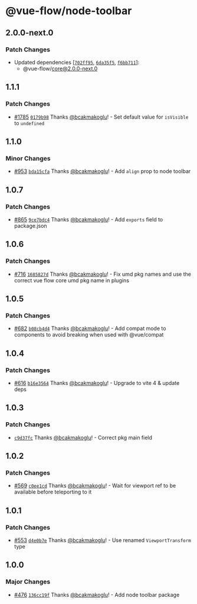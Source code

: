 # @vue-flow/node-toolbar

## 2.0.0-next.0

### Patch Changes

- Updated dependencies [[`702ff95`](https://github.com/bcakmakoglu/vue-flow/commit/702ff950096dd3f563e7747c32d8627239c652ce), [`6da35f5`](https://github.com/bcakmakoglu/vue-flow/commit/6da35f5767588f836292c91ce045b6c3b54a579e), [`f6bb711`](https://github.com/bcakmakoglu/vue-flow/commit/f6bb7111bf53b174ddbef5b458d249188d8b1524)]:
  - @vue-flow/core@2.0.0-next.0

## 1.1.1

### Patch Changes

- [#1785](https://github.com/bcakmakoglu/vue-flow/pull/1785) [`0179b98`](https://github.com/bcakmakoglu/vue-flow/commit/0179b982cc7a74d4aa99b4a5c1ba815e0cd4db28) Thanks [@bcakmakoglu](https://github.com/bcakmakoglu)! - Set default value for `isVisible` to `undefined`

## 1.1.0

### Minor Changes

- [#953](https://github.com/bcakmakoglu/vue-flow/pull/953) [`bda15cfa`](https://github.com/bcakmakoglu/vue-flow/commit/bda15cfa790ae479e95827b940c0043448f7f89c) Thanks [@bcakmakoglu](https://github.com/bcakmakoglu)! - Add `align` prop to node toolbar

## 1.0.7

### Patch Changes

- [#865](https://github.com/bcakmakoglu/vue-flow/pull/865) [`9ce7bdc4`](https://github.com/bcakmakoglu/vue-flow/commit/9ce7bdc4908dda4dea299e5f469b252ac20a12ab) Thanks [@bcakmakoglu](https://github.com/bcakmakoglu)! - Add `exports` field to package.json

## 1.0.6

### Patch Changes

- [#716](https://github.com/bcakmakoglu/vue-flow/pull/716) [`1685827d`](https://github.com/bcakmakoglu/vue-flow/commit/1685827d0ea1dc9864f95a1b3a54fbc43a296e5d) Thanks [@bcakmakoglu](https://github.com/bcakmakoglu)! - Fix umd pkg names and use the correct vue flow core umd pkg name in plugins

## 1.0.5

### Patch Changes

- [#682](https://github.com/bcakmakoglu/vue-flow/pull/682) [`b08cb4d4`](https://github.com/bcakmakoglu/vue-flow/commit/b08cb4d45904c229d9ecda5e3cb477cbb7a6acaf) Thanks [@bcakmakoglu](https://github.com/bcakmakoglu)! - Add compat mode to components to avoid breaking when used with @vue/compat

## 1.0.4

### Patch Changes

- [#616](https://github.com/bcakmakoglu/vue-flow/pull/616) [`b16e3564`](https://github.com/bcakmakoglu/vue-flow/commit/b16e3564708c5429ad594156341fa3e95f84d3b2) Thanks [@bcakmakoglu](https://github.com/bcakmakoglu)! - Upgrade to vite 4 & update deps

## 1.0.3

### Patch Changes

- [`c9d37fc`](https://github.com/bcakmakoglu/vue-flow/commit/c9d37fcad85e6f7643d3905d34a2d2c6566b3977) Thanks [@bcakmakoglu](https://github.com/bcakmakoglu)! - Correct pkg main field

## 1.0.2

### Patch Changes

- [#569](https://github.com/bcakmakoglu/vue-flow/pull/569) [`c0ee1cd`](https://github.com/bcakmakoglu/vue-flow/commit/c0ee1cdfdc70ea61766b02de8f8acb4f0cad8bac) Thanks [@bcakmakoglu](https://github.com/bcakmakoglu)! - Wait for viewport ref to be available before teleporting to it

## 1.0.1

### Patch Changes

- [#553](https://github.com/bcakmakoglu/vue-flow/pull/553) [`d4e0b7e`](https://github.com/bcakmakoglu/vue-flow/commit/d4e0b7eb1ed1cadab1ec778f2e71cf57ba8cd23e) Thanks [@bcakmakoglu](https://github.com/bcakmakoglu)! - Use renamed `ViewportTransform` type

## 1.0.0

### Major Changes

- [#476](https://github.com/bcakmakoglu/vue-flow/pull/476) [`136cc19f`](https://github.com/bcakmakoglu/vue-flow/commit/136cc19fe29a16bc139655f8ce491fe94b1182e8) Thanks [@bcakmakoglu](https://github.com/bcakmakoglu)! - Add node toolbar package

